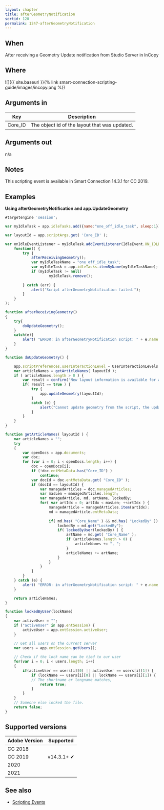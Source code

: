 ```yaml
---
layout: chapter
title: afterGeometryNotification
sortid: 120
permalink: 1247-afterGeometryNotification
---
```


## When

After receiving a Geometry Update notification from Studio Server in InCopy

## Where

![]({{ site.baseurl }}{% link smart-connection-scripting-guide/images/incopy.png %})

## Arguments in

|Key | Description |
|----|-------------|
|Core_ID |The object id of the layout that was updated.|

## Arguments out

n/a

## Notes

This scripting event is available in Smart Connection 14.3.1 for CC 2019.

## Examples

**Using afterGeometryNotification and app.UpdateGeometry**

```javascript
#targetengine 'session';

var myIdleTask = app.idleTasks.add({name:"one_off_idle_task", sleep:1});

var layoutId = app.scriptArgs.get( 'Core_ID' );

var onIdleEventListener = myIdleTask.addEventListener(IdleEvent.ON_IDLE, 
	function() {
		try {
			afterReceivingGeometry();
			var myIdleTaskName = "one_off_idle_task";
			var myIdleTask = app.idleTasks.itemByName(myIdleTaskName); 
			if (myIdleTask != null)
					myIdleTask.remove();
	
		} catch (err) {
			alert("Script afterGeometryNotification failed.");
		}
	}
);

function afterReceivingGeometry()
{
	try{
		doUpdateGeometry();
	}
	catch(e){
		alert( "ERROR: in afterGeometryNotification script: " + e.name + "\n\n" + e.message + "\n\nFound on line " + e.line );
	}
}

function doUpdateGeometry() {

	app.scriptPreferences.userInteractionLevel = UserInteractionLevels.INTERACT_WITH_ALL;
	var articleNames = getArticleNames( layoutId );
	if ( articleNames.length > 0 ) {
		var result = confirm("New layout information is available for article [ " + articleNames + " ]. " + "Do you want to update now?", false);
		if( result == true ) {
			try {
				app.updateGeometry(layoutId);
    		}
    		catch (e) {
    			alert("Cannot update geometry from the script, the updateGeometry action have wrong layout id value. Please fix the script and try again.");
    		}
    	}
	}
}

function getArticleNames( layoutId ) {
	var articleNames = "";
	try
	{
		var openDocs = app.documents;
    	var doc;
    	for (var i = 0; i < openDocs.length; i++) {
			doc = openDocs[i];
			if (!doc.entMetaData.has("Core_ID") ) 
				continue;
    		var docId = doc.entMetaData.get( "Core_ID" );
    		if (docId == layoutId) {
    			var managedArticles = doc.managedArticles;
            	var masLen = managedArticles.length;
        		var managedArticle, md, artName, lockedBy;
        		for( var artIdx = 0; artIdx < masLen; ++artIdx ) {
        			managedArticle = managedArticles.item(artIdx);
            		md = managedArticle.entMetaData;
            
            		if( md.has( "Core_Name" ) && md.has( "LockedBy" )) {
            			lockedBy = md.get("LockedBy");
						if( lockedByUser(lockedBy) ) {
                			artName = md.get( "Core_Name" );
                        	if (articleNames.length > 0) {
								articleNames += ", ";
    						}
            				articleNames += artName;
        				}
        			}
            	}
        	}
		}
    } catch (e) {
		alert( "ERROR: in afterGeometryNotification script: " + e.name + "\n\n" + e.message + "\n\nFound on line " + e.line );
	}

	return articleNames;
}

function lockedByUser(lockName)
{
	var activeUser = "";
	if ("activeUser" in app.entSession) {
		activeUser = app.entSession.activeUser;
	}

	// Get all users on the current server
	var users = app.entSession.getUsers();
	
	// Check if the lock name can be tied to our user
	for(var i = 0; i < users.length; i++)
	{
		if(activeUser == users[i][0] || activeUser == users[i][1]) {
			if (lockName == users[i][0] || lockName == users[i][1]) {
    		// The shortname or longname matches,
    			return true;
    		}
		}
	}
	// Someone else locked the file.
	return false;
}
```

## Supported versions

| Adobe Version | Supported |
|---------------|-----------|
| CC 2018       |          |
| CC 2019       | v14.3.1+ ✔         |
| 2020          |          |
| 2021          |          |

## See also

* [Scripting Events](./index.md)